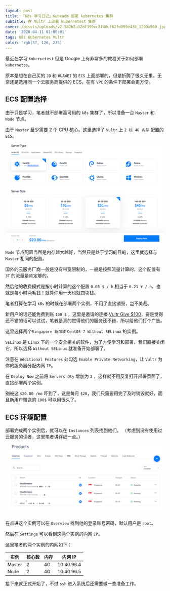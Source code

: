 ```yaml
---
layout: post
title: 「K8s 学习日记」Kubeadm 部署 kubernetes 集群
subtitle: 在 Vultr 上部署 kubernetest 集群
cover: /assets/uploads/v2-582b2a32df399cc3f40ef62fd099e438_1200x500.jpg
date: '2020-04-11 01:00:01'
tags: K8s Kubernetes Vultr
color: 'rgb(37, 126, 235)'
---
```

最近在学习 `kubernetest` 但是 Google 上有非常多的教程关于如何部署 `kubernetes`。

原本是想在自己买的 `JD` 和 `HUAWEI` 的 `ECS` 上面部署的，但是折腾了很久无果。无奈还是选用同一个云服务商提供的 ECS，在有 `VPC` 的条件下部署会更方便。

## ECS 配置选择

由于只是学习，笔者就不部署高可用的 `k8s` 集群了，所以准备一台 `Master` 和 `Node` 节点。  

由于 `Master` 至少需要 2 个 CPU 核心。这里选择了 `Vultr` 上 `2 核 4G 内存` 配置的 `ECS`。

![2c4g](/assets/uploads/wx20200411-125004-2x.png)

`Node` 节点配置当然是内存越大越好，当然只是处于学习的目的，这里就选择与 `Master` 相同的配置。  

国外的云服务厂商一般是没有带宽限制的，一般是按照流量计算的，这个配置有 `3T` 的流量是肯定够的。  

然后他的收费模式是按小时计算的这个配置 `0.03 $ / h` 相当于 `0.21 ¥ / h`，也就是每小时两毛钱！就算你用一天也就四块钱。   

笔者打算在学习 `k8s` 的时候在部署两个实例，不用了直接销毁，岂不美哉。  

新用户的话还能免费到账 `100 $` ，这里是邀请的连接 [Vultr Give $100](https://www.vultr.com/?ref=8382877-6G)，要是觉得还不错的话可以试试，笔者是真的觉得他们的服务还不错，所以给他们打个广告。  

这里选择两个`Singapore 新加坡` `CentOS 7 Without SELinux` 的实例。  

`SELinux` 是 `Linux` 下的一个安全相关的软件，为了方便学习和部署，我们直接关闭它，所以选择 `Without SELinux` 就准备开始部署了。  

注意在 `Additional Features` 处勾选 `Enable Private Networking`，让 `Vultr` 为你的服务器分配内网 `IP`。

在 `Deploy Now` 之前将 `Servers Qty` 增加为 `2` ，这样就不用反复打开部署页面了，直接部署两个实例。  

别被这 `$20.00 /mo` 吓到了，这是每月 `$20`，我们只需要用完了及时销毁就好，而且新用户赠送的 `100$` 可以用很久了。

## ECS 环境配置

部署完成两个实例后，就可以在 `Instances` 列表找到他们。  （考虑到没有使用过云服务的读者，这里笔者讲详细一点。）

![ins2](/assets/uploads/wx20200411-132424-2x.png)

在点进这个实例可以在 `Overview` 找到他的登录账号密码，默认用户是 `root`。  

然后在 `Settings` 可以看到这两个实例的内网 `IP`。  

这里笔者的两个实例的内网如下：  

| 实例     | 核心数 | 内存  | 内网 IP      |
| ------ | --- | --- | ---------- |
| Master | 2   | 4G  | 10.40.96.4 |
| Node   | 2   | 4G  | 10.40.96.5 |

接下来就正式开始了，不过 `ssh` 进入系统后还需要做一些准备工作。  